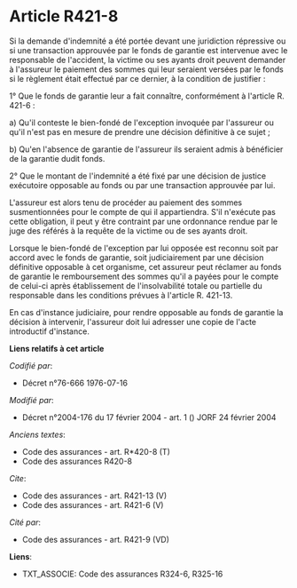 # Article R421-8

Si la demande d'indemnité a été portée devant une juridiction répressive ou si une transaction approuvée par le fonds de
garantie est intervenue avec le responsable de l'accident, la victime ou ses ayants droit peuvent demander à l'assureur le
paiement des sommes qui leur seraient versées par le fonds si le règlement était effectué par ce dernier, à la condition de
justifier : 

1° Que le fonds de garantie leur a fait connaître, conformément à l'article R. 421-6 : 

a) Qu'il conteste le bien-fondé de l'exception invoquée par l'assureur ou qu'il n'est pas en mesure de prendre une décision
définitive à ce sujet ; 

b) Qu'en l'absence de garantie de l'assureur ils seraient admis à bénéficier de la garantie dudit fonds. 

2° Que le montant de l'indemnité a été fixé par une décision de justice exécutoire opposable au fonds ou par une transaction
approuvée par lui. 

L'assureur est alors tenu de procéder au paiement des sommes susmentionnées pour le compte de qui il appartiendra. S'il
n'exécute pas cette obligation, il peut y être contraint par une ordonnance rendue par le juge des référés à la requête de la
victime ou de ses ayants droit. 

Lorsque le bien-fondé de l'exception par lui opposée est reconnu soit par accord avec le fonds de garantie, soit
judiciairement par une décision définitive opposable à cet organisme, cet assureur peut réclamer au fonds de garantie le
remboursement des sommes qu'il a payées pour le compte de celui-ci après établissement de l'insolvabilité totale ou partielle
du responsable dans les conditions prévues à l'article R. 421-13.

En cas d'instance judiciaire, pour rendre opposable au fonds de garantie la décision à intervenir, l'assureur doit lui
adresser une copie de l'acte introductif d'instance.

**Liens relatifs à cet article**

_Codifié par_:

  - Décret n°76-666 1976-07-16

_Modifié par_:

  - Décret n°2004-176 du 17 février 2004 - art. 1 () JORF 24 février 2004

_Anciens textes_:

  - Code des assurances - art. R*420-8 (T)
  - Code des assurances R420-8

_Cite_:

  - Code des assurances - art. R421-13 (V)
  - Code des assurances - art. R421-6 (V)

_Cité par_:

  - Code des assurances - art. R421-9 (VD)

**Liens**:

  - TXT_ASSOCIE: Code des assurances R324-6, R325-16
